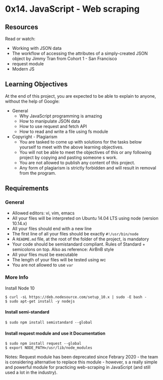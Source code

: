 # 0x14. JavaScript - Web scraping

## Resources
Read or watch:
- Working with JSON data
- The workflow of accessing the attributes of a simply-created JSON object by Jimmy Tran from Cohort 1 - San Francisco
- request module
- Modern JS

## Learning Objectives
At the end of this project, you are expected to be able to explain to anyone, without the help of Google:
- General
    - Why JavaScript programming is amazing
    - How to manipulate JSON data
    - How to use request and fetch API
    - How to read and write a file using fs module
- Copyright - Plagiarism
    - You are tasked to come up with solutions for the tasks below yourself to meet with the above learning objectives.
    - You will not be able to meet the objectives of this or any following project by copying and pasting someone s work.
    - You are not allowed to publish any content of this project.
    - Any form of plagiarism is strictly forbidden and will result in removal from the program.

## Requirements
### General
- Allowed editors: vi, vim, emacs
- All your files will be interpreted on Ubuntu 14.04 LTS using node (version 10.14.x)
- All your files should end with a new line
- The first line of all your files should be exactly `#!/usr/bin/node`
- A `README.md` file, at the root of the folder of the project, is mandatory
- Your code should be semistandard compliant. Rules of Standard + semicolons on top. Also as reference: AirBnB style
- All your files must be executable
- The length of your files will be tested using wc
- You are not allowed to use `var`

### More Info
Install Node 10
```
$ curl -sL https://deb.nodesource.com/setup_10.x | sudo -E bash -
$ sudo apt-get install -y nodejs
```

#### Install semi-standard
```
$ sudo npm install semistandard --global
```

#### Install request module and use it Documentation
```
$ sudo npm install request --global
$ export NODE_PATH=/usr/lib/node_modules
```


Notes: Request module has been deprecated since Febrary 2020 - the team is considering alternative to replace this module - however, s a really simple and powerful module for practicing web-scraping in JavaScript (and still used a lot in the industry).